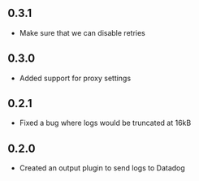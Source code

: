 ## 0.3.1
  - Make sure that we can disable retries

## 0.3.0
  - Added support for proxy settings

## 0.2.1
  - Fixed a bug where logs would be truncated at 16kB

## 0.2.0
  - Created an output plugin to send logs to Datadog
